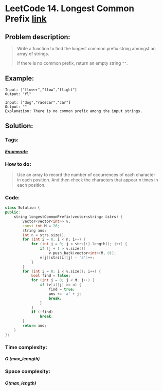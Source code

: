 # LeetCode 14. Longest Common Prefix  [link](https://leetcode.com/problems/longest-common-prefix/)

## Problem description:

> Write a function to find the longest common prefix string amongst an array of strings.
>
> If there is no common prefix, return an empty string `""`.
>
>

## Example:

```
Input: ["flower","flow","flight"]
Output: "fl"

Input: ["dog","racecar","car"]
Output: ""
Explanation: There is no common prefix among the input strings.
```

## Solution:

### Tags:

#### *[Enumerate](https://github.com/yang-233/Algorithm-note/tree/master/%20Enumerate)* 

### How to do:

> Use an array to record the number of occurrences of each character in each position. And then check the characters that appear n times in each position.

### Code:

```c++
class Solution {
public:
    string longestCommonPrefix(vector<string> &strs) {
        vector<vector<int>> v;
        const int M = 26;
        string ans;
        int n = strs.size();
        for (int i = 0; i < n; i++) {
            for (int j = 0; j < strs[i].length(); j++) {
                if (j + 1 > v.size())
                    v.push_back(vector<int>(M, 0));
                v[j][strs[i][j] - 'a']++;
            }
        }
        for (int i = 0; i < v.size(); i++) {
            bool find = false;
            for (int j = 0; j < M; j++) {
                if (v[i][j] == n) {
                    find = true;
                    ans += 'a' + j;
                    break;
                }
            }
            if (!find)
                break;
        }
        return ans;
    }
};
```

### Time complexity:

#### *O (max_lenngth)*

### Space complexity:

#### *O(max_length)*

